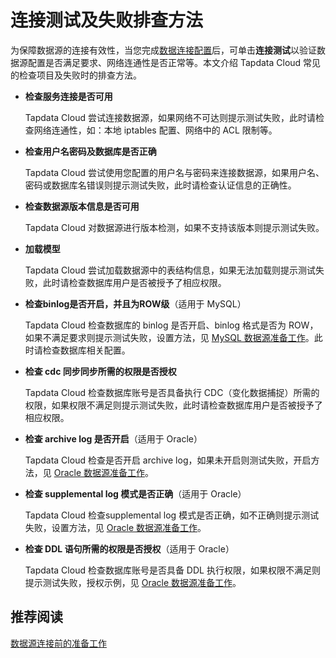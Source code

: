# 连接测试及失败排查方法

为保障数据源的连接有效性，当您完成[数据连接配置](connect-database/README.md)后，可单击**连接测试**以验证数据源配置是否满足要求、网络连通性是否正常等。本文介绍 Tapdata Cloud 常见的检查项目及失败时的排查方法。

- **检查服务连接是否可用**

  Tapdata Cloud 尝试连接数据源，如果网络不可达则提示测试失败，此时请检查网络连通性，如：本地 iptables 配置、网络中的 ACL 限制等。

- **检查用户名密码及数据库是否正确**

  Tapdata Cloud 尝试使用您配置的用户名与密码来连接数据源，如果用户名、密码或数据库名错误则提示测试失败，此时请检查认证信息的正确性。

- **检查数据源版本信息是否可用**

  Tapdata Cloud 对数据源进行版本检测，如果不支持该版本则提示测试失败。

- **加载模型**

  Tapdata Cloud 尝试加载数据源中的表结构信息，如果无法加载则提示测试失败，此时请检查数据库用户是否被授予了相应权限。

- **检查binlog是否开启，并且为ROW级**（适用于 MySQL）

  Tapdata Cloud 检查数据库的 binlog 是否开启、binlog 格式是否为 ROW，如果不满足要求则提示测试失败，设置方法，见 [MySQL 数据源准备工作](../prerequisites/config-database/certified/mysql.md)。此时请检查数据库相关配置。

- **检查 cdc 同步同步所需的权限是否授权**

  Tapdata Cloud 检查数据库账号是否具备执行 CDC（变化数据捕捉）所需的权限，如果权限不满足则提示测试失败，此时请检查数据库用户是否被授予了相应权限。

- **检查 archive log 是否开启**（适用于 Oracle）

  Tapdata Cloud 检查是否开启 archive log，如果未开启则测试失败，开启方法，见 [Oracle 数据源准备工作](../prerequisites/config-database/certified/oracle.md)。

- **检查 supplemental log 模式是否正确**（适用于 Oracle）

  Tapdata Cloud 检查supplemental log 模式是否正确，如不正确则提示测试失败，设置方法，见 [Oracle 数据源准备工作](../prerequisites/config-database/certified/oracle.md)。

- **检查 DDL 语句所需的权限是否授权**（适用于 Oracle）

  Tapdata Cloud 检查数据库账号是否具备 DDL 执行权限，如果权限不满足则提示测试失败，授权示例，见 [Oracle 数据源准备工作](../prerequisites/config-database/certified/oracle.md)。



## 推荐阅读

[数据源连接前的准备工作](../prerequisites/config-database/README.md)
